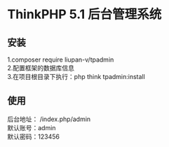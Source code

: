 ThinkPHP 5.1 后台管理系统
===============

## 安装
1.composer require liupan-v/tpadmin <br/>
2.配置框架的数据库信息<br/>
3.在项目根目录下执行：php think tpadmin:install

## 使用
后台地址： /index.php/admin <br/>
默认账号：admin <br/>
默认密码：123456

